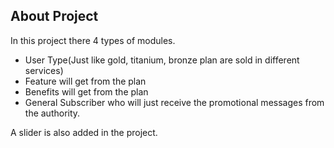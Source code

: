 ## About Project

In this project there 4 types of modules.
- User Type(Just like gold, titanium, bronze plan are sold in different services)
- Feature will get from the plan
- Benefits will get from the plan
- General Subscriber who will just receive the promotional messages from the authority.

A slider is also added in the project.

